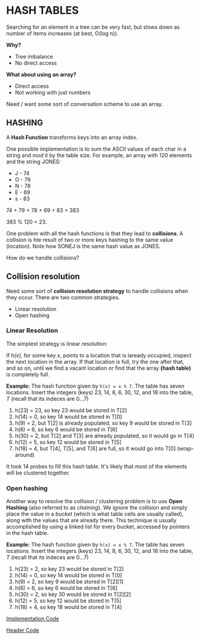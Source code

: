 # HASH TABLES
Searching for an element in a tree can be very fast, but slows down as number of items increases (at best, O(log n)).

**Why?**
- Tree imbalance
- No direct access

**What about using an array?**
- Direct access
- Not working with just numbers

Need / want some sort of conversation scheme to use an array.

## HASHING
A **Hash Function** transforms keys into an array index.

One possible implementation is to sum the ASCII values of each char in a string and *mod* it by the table size. For example, an array with 120 elements and the string JONES:
- J - 74
- O - 79
- N - 78
- E - 69
- s - 83

74 + 79 + 78 + 69 + 83 = 383

383 % 120 = 23.

One problem with all the hash functions is that they lead to **collisions**. A collision is hte result of two or more keys hashing to the same value (location). Note how SONEJ is the same hash value as JONES.

How do we handle collisions?

## Collision resolution
Need some sort of **collision resolution strategy** to handle collisions when they occur. There are two common strategies.

- Linear resolution
- Open hashing

### Linear Resolution
The simplest strategy is linear resolution:

If *h(x)*, for some key *x*, points to a location that is laready occupied, inspect the next location in the array. If that location is full, try the one after that, and so on, until we find a vacant location or find that the array **(hash table)** is completely full.

**Example:**
The hash function given by `h(x) = x % 7`. The table has seven locations. Insert the integers (keys) 23, 14, 8, 6, 30, 12, and 18 into the table, *T* (recall that its indeces are 0...7)

1. h(23) = 23, so key 23 would be stored in T[2]
2. h(14) = 0, so key 14 would be stored in T[0]
3. h(9) = 2, but T[2] is already populated, so key 9 would be stored in T[3]
4. h(6) = 6, so key 6 would be stored in T[6]
5. h(30) = 2, but T[2] and T[3] are already populated, so it would go in T[4]
6. h(12) = 5, so key 12 would be stored in T[5]
7. h(18) = 4, but T[4], T[5], and T[6] are full, so it would go into T[0] (wrap-around)

It took 14 probes to fill this hash table. It's likely that most of the elements will be clustered together.

### Open hashing
Another way to resolve the collision / clustering problem is to use **Open Hashing** (also referred to as *chaining*). We ignore the collision and simply place the value in a *bucket* (which is what table cells are usually called), along with the values that are already there. This technique is usually accomplished by using a linked list for every bucket, accessed by pointers in the hash table.

**Example:**
The hash function given by `h(x) = x % 7`. The table has seven locations. Insert the integers (keys) 23, 14, 8, 6, 30, 12, and 18 into the table, *T* (recall that its indeces are 0...7)
1. h(23) = 2, so key 23 would be stored in T[2]
2. h(14) = 0, so key 14 would be stored in T[0]
3. h(9) = 2, so key 9 would be stored in T[2][1]
4. h(6) = 6, so key 6 would be stored in T[6]
5. h(30) = 2, so key 30 would be stored in T[2][2]
6. h(12) = 5, so key 12 would be stored in T[5]
7. h(18) = 4, so key 18 would be stored in T[4]

[Implementation Code](hash.cpp)

[Header Code](hash.h)